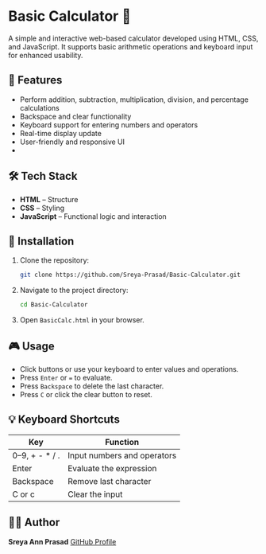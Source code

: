 # Basic Calculator 🔢

A simple and interactive web-based calculator developed using HTML, CSS, and JavaScript. It supports basic arithmetic operations and keyboard input for enhanced usability.

## 🚀 Features

- Perform addition, subtraction, multiplication, division, and percentage calculations
- Backspace and clear functionality
- Keyboard support for entering numbers and operators
- Real-time display update
- User-friendly and responsive UI
- 
## 🛠️ Tech Stack

- **HTML** – Structure
- **CSS** – Styling
- **JavaScript** – Functional logic and interaction

## 📁 Installation

1. Clone the repository:
   ```bash
   git clone https://github.com/Sreya-Prasad/Basic-Calculator.git
    ```

2. Navigate to the project directory:

   ```bash
   cd Basic-Calculator
   ```

3. Open `BasicCalc.html` in your browser.

## 🎮 Usage

* Click buttons or use your keyboard to enter values and operations.
* Press `Enter` or `=` to evaluate.
* Press `Backspace` to delete the last character.
* Press `C` or click the clear button to reset.

## 💡 Keyboard Shortcuts

| Key             | Function                    |
| --------------- | --------------------------- |
| 0–9, + - \* / . | Input numbers and operators |
| Enter           | Evaluate the expression     |
| Backspace       | Remove last character       |
| C or c          | Clear the input             |

## 🧑‍💻 Author

**Sreya Ann Prasad**
[GitHub Profile](https://github.com/Sreya-Prasad)

